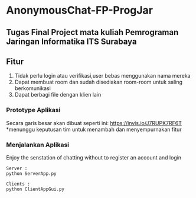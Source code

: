 # AnonymousChat-FP-ProgJar

## Tugas Final Project mata kuliah Pemrograman Jaringan Informatika ITS Surabaya

## Fitur

1. Tidak perlu login atau verifikasi,user bebas menggunakan nama mereka
1. Dapat membuat room dan sudah disediakan room-room untuk saling berkomunikasi
1. Dapat berbagi file dengan klien lain

### Prototype Aplikasi

Secara garis besar akan dibuat seperti ini: https://invis.io/J7RUPK7RF6T
\*menunggu keputusan tim untuk menambah dan menyempurnakan fitur

### Menjalankan Aplikasi
Enjoy the senstation of chatting without to register an account and login

```
Server :
python ServerApp.py
```

```
Clients :
python ClientAppGui.py
```
